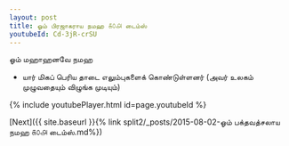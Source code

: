 ```yaml
---
layout: post
title: ஓம் பிரஜாகராய நமஹ ௧௦௮ டைம்ஸ்
youtubeId: Cd-3jR-crSU
---
```

 
 
 ஓம் மஹாஹனவே நமஹ  
 
 -  யார் மிகப் பெரிய தாடை எலும்புகளைக் கொண்டுள்ளனர் (அவர் உலகம் முழுவதையும் விழுங்க முடியும்) 
 
  
 
  
 
 
 
 
 
 


{% include youtubePlayer.html id=page.youtubeId %}
 
[Next]({{ site.baseurl }}{% link  split2/_posts/2015-08-02-ஓம் பக்தவத்சலாய நமஹ ௧௦௮ டைம்ஸ்.md%})
 
